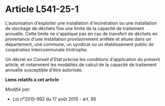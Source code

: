 # Article L541-25-1

L'autorisation d'exploiter une installation d'incinération ou une installation de stockage de déchets fixe une limite de la
capacité de traitement annuelle. Cette limite ne s'applique pas en cas de transfert de déchets en provenance d'une
installation provisoirement arrêtée et située dans un département, une commune, un syndicat ou un établissement public de
coopération intercommunale limitrophe. 

Un décret en Conseil d'Etat précise les conditions d'application du présent article, et notamment les modalités de calcul de
la capacité de traitement annuelle susceptible d'être autorisée.

**Liens relatifs à cet article**

_Modifié par_:

  - Loi n°2015-992 du 17 août 2015 - art. 95
